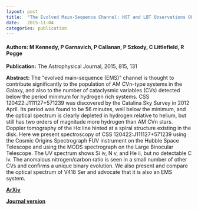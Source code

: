 ```yaml
---
layout: post
title:  "The Evolved Main-Sequence Channel: HST and LBT Observations OF CSS 120422: 111127+ 571239"
date:   2015-11-04
categories: publication
---
```


#### **Authors:** M Kennedy, P Garnavich, P Callanan, P Szkody, C Littlefield, R Pogge
**Publication:** The Astrophysical Journal, 2015, 815, 131

**Abstract:**
The "evolved main-sequence (EMS)" channel is thought to contribute significantly to the population of AM CVn-type systems in the Galaxy, and also to the number of cataclysmic variables (CVs) detected below the period minimum for hydrogen rich systems. CSS 120422:J111127+571239 was discovered by the Catalina Sky Survey in 2012 April. Its period was found to be 56 minutes, well below the minimum, and the optical spectrum is clearly depleted in hydrogen relative to helium, but still has two orders of magnitude more hydrogen than AM CVn stars. Doppler tomography of the Hα line hinted at a spiral structure existing in the disk. Here we present spectroscopy of CSS 120422:J111127+571239 using the Cosmic Origins Spectrograph FUV instrument on the Hubble Space Telescope and using the MODS spectrograph on the Large Binocular Telescope. The UV spectrum shows Si iv, N v, and He ii, but no detectable C iv. The anomalous nitrogen/carbon ratio is seen in a small number of other CVs and confirms a unique binary evolution. We also present and compare the optical spectrum of V418 Ser and advocate that it is also an EMS system.

**[ArXiv](http://arxiv.org/abs/1511.07439)**

**[Journal version](http://iopscience.iop.org/article/10.1088/0004-637X/815/2/131/meta)**

